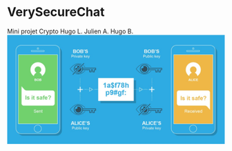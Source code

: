 # VerySecureChat
Mini projet Crypto 
Hugo L.
Julien A.
Hugo B.
![background](https://github.com/firling/VerySecureChat/raw/main/background.jpeg)
